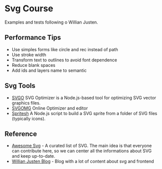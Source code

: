 # Svg Course


Examples and tests following o Willian Justen.


## Performance Tips
- Use simples forms like circle and rec instead of path
- Use stroke width
- Transform text to outlines to avoid font dependence
- Reduce blank spaces
- Add ids and layers name to semantic

## Svg Tools
- [SVGO](https://github.com/svg/svgo) SVG Optimizer is a Node.js-based tool for optimizing SVG vector graphics files.
- [SVGOMG](https://jakearchibald.github.io/svgomg/) Online Optimizer and editor
- [Spritesh](https://www.npmjs.com/package/spritesh) A Node.js script to build a SVG sprite from a folder of SVG files (typically icons).

## Reference
- [Awesome Svg](https://github.com/willianjusten/awesome-svg) - A curated list of SVG. The main idea is that everyone can contribute here, so we can center all the informations about SVG and keep up-to-date.
- [Willian Justen Blog](https://willianjusten.com.br/) - Blog with a lot of content about svg and frontend